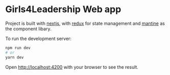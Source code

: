 # Girls4Leadership Web app

Project is built with [nextjs](https://nextjs.org/docs), with [redux](https://redux.js.org/api/api-reference) for state management and [mantine](https://mantine.dev/pages/basics/) as the component libary.

To run the development server:

```bash
npm run dev
# or
yarn dev
``` 

Open [http://localhost:4200](http://localhost:4200) with your browser to see the result.














